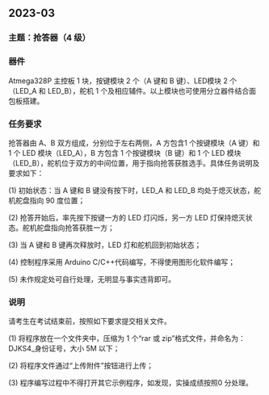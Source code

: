 ## 2023-03

### 主题：抢答器（4 级）

### 器件

Atmega328P 主控板 1 块，按键模块 2 个（A 键和 B 键）、LED模块 2 个（LED_A 和 LED_B），舵机 1 个及相应辅件。以上模块也可使用分立器件结合面包板搭建。

### 任务要求

 抢答器由 A、B 双方组成，分别位于左右两侧，A 方包含1 个按键模块（A 键）和 1 个 LED 模块（LED_A），B 方包含 1 个按键模块（B 键）和 1 个 LED 模块（LED_B），舵机位于双方的中间位置，用于指向抢答获胜选手。具体任务说明及要求如下：

(1) 初始状态：当 A 键和 B 键没有按下时，LED_A 和 LED_B 均处于熄灭状态，舵机舵盘指向 90 度位置；

(2) 抢答开始后，率先按下按键一方的 LED 灯闪烁，另一方 LED 灯保持熄灭状态。舵机舵盘指向抢答获胜一方；

(3) 当 A 键和 B 键再次释放时，LED 灯和舵机回到初始状态；

(4) 控制程序采用 Arduino C/C++代码编写，不得使用图形化软件编写；

(5) 未作规定处可自行处理，无明显与事实违背即可。

### 说明

请考生在考试结束前，按照如下要求提交相关文件。

(1) 将程序放在一个文件夹中，压缩为 1 个“rar 或 zip”格式文件，并命名为：DJKS4_身份证号，大小 5M 以下；

(2) 将程序文件通过“上传附件”按钮进行上传；

(3) 程序编写过程中不得打开其它示例程序，如发现，实操成绩按照0 分处理。